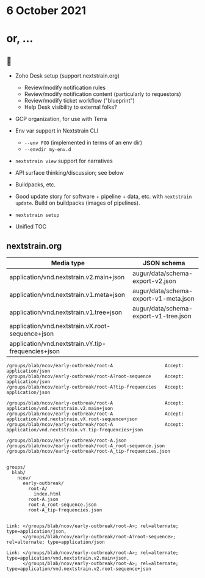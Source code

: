 # 6 October 2021
# or, …

## 👀

  - Zoho Desk setup (support.nextstrain.org)
    - Review/modify notification rules
    - Review/modify notification content (particularly to requestors)
    - Review/modify ticket workflow ("blueprint")
    - Help Desk visibility to external folks?

  - GCP organization, for use with Terra

  - Env var support in Nextstrain CLI
    - `--env FOO` (implemented in terms of an env dir)
    - `--envdir my-env.d`

  - `nextstrain view` support for narratives

  - API surface thinking/discussion; see below

  - Buildpacks, etc.

  - Good update story for software + pipeline + data, etc. with `nextstrain
    update`.  Build on buildpacks (images of pipelines).

  - `nextstrain setup`

  - Unified TOC


## nextstrain.org

| Media type                                          | JSON schema                           |
| --------------------------------------------------- | --------------------------------------|
| application/vnd.nextstrain.v2.main+json             | augur/data/schema-export-v2.json      |
| application/vnd.nextstrain.v1.meta+json             | augur/data/schema-export-v1-meta.json |
| application/vnd.nextstrain.v1.tree+json             | augur/data/schema-export-v1-tree.json |
| application/vnd.nextstrain.vX.root-sequence+json    |                                       |
| application/vnd.nextstrain.vY.tip-frequencies+json  |                                       |


    /groups/blab/ncov/early-outbreak/root-A                   Accept: application/json
    /groups/blab/ncov/early-outbreak/root-A?root-sequence     Accept: application/json
    /groups/blab/ncov/early-outbreak/root-A?tip-frequencies   Accept: application/json

    /groups/blab/ncov/early-outbreak/root-A                   Accept: application/vnd.nextstrain.v2.main+json
    /groups/blab/ncov/early-outbreak/root-A                   Accept: application/vnd.nextstrain.vX.root-sequence+json
    /groups/blab/ncov/early-outbreak/root-A                   Accept: application/vnd.nextstrain.vY.tip-frequencies+json

    /groups/blab/ncov/early-outbreak/root-A.json
    /groups/blab/ncov/early-outbreak/root-A_root-sequence.json
    /groups/blab/ncov/early-outbreak/root-A_tip-frequencies.json


    groups/
      blab/
        ncov/
          early-outbreak/
            root-A/
              index.html
            root-A.json
            root-A_root-sequence.json
            root-A_tip-frequencies.json


    Link: </groups/blab/ncov/early-outbreak/root-A>; rel=alternate; type=application/json,
          </groups/blab/ncov/early-outbreak/root-A?root-sequence>; rel=alternate; type=application/json

    Link: </groups/blab/ncov/early-outbreak/root-A>; rel=alternate; type=application/vnd.nextstrain.v2.main+json,
          </groups/blab/ncov/early-outbreak/root-A>; rel=alternate; type=application/vnd.nextstrain.v2.root-sequence+json
